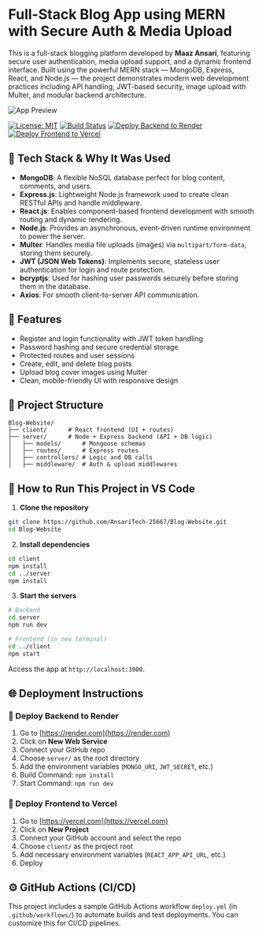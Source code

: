 # Full-Stack Blog App using MERN with Secure Auth & Media Upload

This is a full-stack blogging platform developed by **Maaz Ansari**, featuring secure user authentication, media upload support, and a dynamic frontend interface. Built using the powerful MERN stack — MongoDB, Express, React, and Node.js — the project demonstrates modern web development practices including API handling, JWT-based security, image upload with Multer, and modular backend architecture.

![App Preview](https://raw.githubusercontent.com/AnsariTech-25667/Blog-Website/main/preview.png)

[![License: MIT](https://img.shields.io/badge/License-MIT-blue.svg)](LICENSE)
[![Build Status](https://img.shields.io/github/actions/workflow/status/AnsariTech-25667/Blog-Website/deploy.yml)](https://github.com/AnsariTech-25667/Blog-Website/actions)
[![Deploy Backend to Render](https://img.shields.io/badge/Backend-Render-blue)](https://render.com)
[![Deploy Frontend to Vercel](https://img.shields.io/badge/Frontend-Vercel-black)](https://vercel.com)

## 🔧 Tech Stack & Why It Was Used

- **MongoDB**: A flexible NoSQL database perfect for blog content, comments, and users.
- **Express.js**: Lightweight Node.js framework used to create clean RESTful APIs and handle middleware.
- **React.js**: Enables component-based frontend development with smooth routing and dynamic rendering.
- **Node.js**: Provides an asynchronous, event-driven runtime environment to power the server.
- **Multer**: Handles media file uploads (images) via `multipart/form-data`, storing them securely.
- **JWT (JSON Web Tokens)**: Implements secure, stateless user authentication for login and route protection.
- **bcryptjs**: Used for hashing user passwords securely before storing them in the database.
- **Axios**: For smooth client-to-server API communication.

## 🔐 Features

- Register and login functionality with JWT token handling
- Password hashing and secure credential storage
- Protected routes and user sessions
- Create, edit, and delete blog posts
- Upload blog cover images using Multer
- Clean, mobile-friendly UI with responsive design

## 📁 Project Structure

```
Blog-Website/
├── client/      # React frontend (UI + routes)
├── server/      # Node + Express backend (API + DB logic)
│   ├── models/      # Mongoose schemas
│   ├── routes/      # Express routes
│   ├── controllers/ # Logic and DB calls
│   ├── middleware/  # Auth & upload middlewares
```

## 🚀 How to Run This Project in VS Code

1. **Clone the repository**
```bash
git clone https://github.com/AnsariTech-25667/Blog-Website.git
cd Blog-Website
```

2. **Install dependencies**
```bash
cd client
npm install
cd ../server
npm install
```

3. **Start the servers**
```bash
# Backend
cd server
npm run dev

# Frontend (in new terminal)
cd ../client
npm start
```

Access the app at `http://localhost:3000`.

## 🌐 Deployment Instructions

### 🔹 Deploy Backend to Render
1. Go to [https://render.com](https://render.com)
2. Click on **New Web Service**
3. Connect your GitHub repo
4. Choose `server/` as the root directory
5. Add the environment variables (`MONGO_URI`, `JWT_SECRET`, etc.)
6. Build Command: `npm install`
7. Start Command: `npm run dev`

### 🔹 Deploy Frontend to Vercel
1. Go to [https://vercel.com](https://vercel.com)
2. Click on **New Project**
3. Connect your GitHub account and select the repo
4. Choose `client/` as the project root
5. Add necessary environment variables (`REACT_APP_API_URL`, etc.)
6. Deploy

## ⚙️ GitHub Actions (CI/CD)

This project includes a sample GitHub Actions workflow `deploy.yml` (in `.github/workflows/`) to automate builds and test deployments. You can customize this for CI/CD pipelines.


